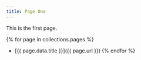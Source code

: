 ```yaml
---
title: Page One
---
```


This is the first page.

{% for page in collections.pages %}
- [{{ page.data.title }}]({{ page.url }})
{% endfor %}
